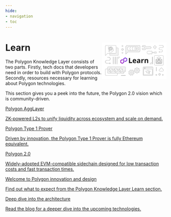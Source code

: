 ```yaml
---
hide:
- navigation
- toc
---
```


<style>
   .git-revision-date-localized-plugin, .md-source-file, .md-content__button.md-icon {
        display: none;
   }
  [data-md-color-scheme="default"] {
      .md-main, .md-sidebar__scrollwrap {
            background-color: #E8E8E8 !important;
      }
   }
  [data-md-color-scheme="slate"] {
      .md-main, .md-sidebar__scrollwrap {
            background-color: #181818 !important;
      }
   }
</style>

<div class="section-wrapper product-section-head">
      <div class="hero-image"><img src="../img/learn/learn.svg" loading="lazy" class="hero-image" style="width: 40%; float: right;"></div>
   <div class="hero-left">
      <h1 class="hero-heading">Learn</h1>
      <p class="hero-subtext">The Polygon Knowledge Layer consists of two parts. Firstly, tech docs that developers need in order to build with Polygon protocols. Secondly, resources necessary for learning about Polygon technologies.</p>
<p class="hero-subtext">This section gives you a peek into the future, the Polygon 2.0 vision which is community-driven.
 </p>
   </div>
</div>
<div class="grid-container">
   <div class="grid-item">
      <a href="./agglayer">
         <div class="product-list-item-header">
            <div class="feature-card-heading">Polygon AggLayer</div>
         </div>
         <p class="feature-paragraph">ZK-powered L2s to unify liquidity across ecosystem and scale on demand.</p>
      </a>
   </div>
   <div class="grid-item">
      <a href="../cdk/architecture/type-1-prover/intro-t1-prover">
         <div class="product-list-item-header">
            <div class="feature-card-heading">Polygon Type 1 Prover</div>
         </div>
         <p class="feature-paragraph">Driven by innovation, the Polygon Type 1 Prover is fully Ethereum equivalent.</p>
      </a>
   </div>
    <div class="grid-item">
      <a href="./polygon-protocols">
         <div class="product-list-item-header">
            <div class="feature-card-heading">Polygon 2.0</div>
         </div>
         <p class="feature-paragraph">Widely-adopted EVM-compatible sidechain designed for low transaction costs and fast transaction times.</p>
      </a>
   </div>
   <div class="grid-item">
      <a href="./welcome">
         <div class="product-list-item-header">
            <div class="feature-card-heading">Welcome to Polygon innovation and design</div>
         </div>
         <p class="feature-paragraph">Find out what to expect from the Polygon Knowledge Layer Learn section.</p>
      </a>
   </div>
   <div class="grid-item">
      <a href="./deep-dive-arch">
         <div class="product-list-item-header">
            <div class="feature-card-heading">Deep dive into the architecture</div>
         </div>
         <p class="feature-paragraph">Read the blog for a deeper dive into the upcoming technologies.</p>
      </a>
   </div>
</div>
</div>